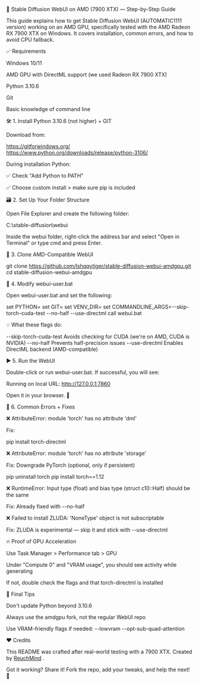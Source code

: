 🧠 Stable Diffusion WebUI on AMD (7900 XTX) — Step-by-Step Guide

This guide explains how to get Stable Diffusion WebUI (AUTOMATIC1111 version) working on an AMD GPU, specifically tested with the AMD Radeon RX 7900 XTX on Windows. It covers installation, common errors, and how to avoid CPU fallback.

✅ Requirements

Windows 10/11

AMD GPU with DirectML support (we used Radeon RX 7900 XTX)

Python 3.10.6

Git

Basic knowledge of command line

🛠️ 1. Install Python 3.10.6 (not higher) + GIT

Download from:

https://gitforwindows.org/
https://www.python.org/downloads/release/python-3106/

During installation Python:

✅ Check "Add Python to PATH"

✅ Choose custom install > make sure pip is included

🗃️ 2. Set Up Your Folder Structure

Open File Explorer and create the following folder:

C:\stable-diffusion\webui

Inside the webui folder, right-click the address bar and select "Open in Terminal" or type cmd and press Enter.

📅 3. Clone AMD-Compatible WebUI

git clone https://github.com/lshqqytiger/stable-diffusion-webui-amdgpu.git
cd stable-diffusion-webui-amdgpu

🧹 4. Modify webui-user.bat

Open webui-user.bat and set the following:

set PYTHON=
set GIT=
set VENV_DIR=
set COMMANDLINE_ARGS=--skip-torch-cuda-test --no-half --use-directml
call webui.bat

💡 What these flags do:

--skip-torch-cuda-test     Avoids checking for CUDA (we're on AMD, CUDA is NVIDIA)
--no-half                  Prevents half-precision issues
--use-directml             Enables DirectML backend (AMD-compatible)

▶️ 5. Run the WebUI

Double-click or run webui-user.bat. If successful, you will see:

Running on local URL: http://127.0.0.1:7860

Open it in your browser. 🎉

🧱 6. Common Errors + Fixes

❌ AttributeError: module 'torch' has no attribute 'dml'

Fix:

pip install torch-directml

❌ AttributeError: module 'torch' has no attribute 'storage'

Fix: Downgrade PyTorch (optional, only if persistent)

pip uninstall torch
pip install torch==1.12

❌ RuntimeError: Input type (float) and bias type (struct c10::Half) should be the same

Fix: Already fixed with --no-half

❌ Failed to install ZLUDA: 'NoneType' object is not subscriptable

Fix: ZLUDA is experimental — skip it and stick with --use-directml

🔥 Proof of GPU Acceleration

Use Task Manager > Performance tab > GPU

Under "Compute 0" and "VRAM usage", you should see activity while generating

If not, double check the flags and that torch-directml is installed

🙌 Final Tips

Don't update Python beyond 3.10.6

Always use the amdgpu fork, not the regular WebUI repo

Use VRAM-friendly flags if needed: --lowvram --opt-sub-quad-attention

❤️ Credits

This README was crafted after real-world testing with a 7900 XTX. Created by [ReuchMind](https://github.com/reuchmind)  .

Got it working? Share it! Fork the repo, add your tweaks, and help the next! 💪

